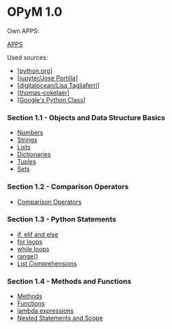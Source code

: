 OPyM 1.0
======

Own APPS: 

[APPS](https://github.com/ttltrk/PRG/tree/master/PY/APP)

Used sources:

* [[python.org](https://docs.python.org/3/tutorial/index.html)]
* [[jupyter/Jose Portilla](http://nbviewer.jupyter.org/github/jmportilla/Complete-Python-Bootcamp/tree/master/)]
* [[digitalocean/Lisa Tagliaferri](https://www.digitalocean.com/community/users/ltagliaferri)]
* [[thomas-cokelaer](http://thomas-cokelaer.info/tutorials/python/index.html)]
* [[Google's Python Class](https://developers.google.com/edu/python/)]

### Section 1.1 - Objects and Data Structure Basics
  * <a href="https://github.com/ttltrk/PRG/blob/master/PY/DOC/OPYM/01_OBJ_DS/NUMBERS/NUMBERS.MD">Numbers</a>
  * <a href="https://github.com/ttltrk/PRG/blob/master/PY/DOC/OPYM/01_OBJ_DS/STRINGS/STRINGS.MD">Strings</a>
  * <a href="https://github.com/ttltrk/PRG/blob/master/PY/DOC/OPYM/01_OBJ_DS/LISTS/LISTS.MD">Lists</a>
  * <a href="https://github.com/ttltrk/PRG/blob/master/PY/DOC/OPYM/01_OBJ_DS/DICT/DICTIONARIES.MD">Dictionaries</a>
  * <a href="https://github.com/ttltrk/PRG/blob/master/PY/DOC/OPYM/01_OBJ_DS/TUPLES/TUPLES.MD">Tuples</a>
  * <a href="https://github.com/ttltrk/PRG/blob/master/PY/DOC/OPYM/01_OBJ_DS/SETS/SETS.MD">Sets</a>
  
### Section 1.2 - Comparison Operators
  * <a href="#7">Comparison Operators</a>
  
### Section 1.3 - Python Statements
  * <a href="#8">if, elif and else</a>
  * <a href="#9">for loops</a>
  * <a href="#10">while loops</a>
  * <a href="#11">range()</a>
  * <a href="#12">List Comprehensions</a>
  
### Section 1.4 - Methods and Functions
  * <a href="#13">Methods</a>
  * <a href="#14">Functions</a>
  * <a href="#15">lambda expressions</a>
  * <a href="#16">Nested Statements and Scope</a>





